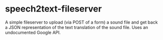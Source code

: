 speech2text-fileserver
======================

A simple fileserver to upload (via POST of a form) a sound file and get back
a JSON representation of the text translation of the sound file.  Uses an
undocumented Google API.

